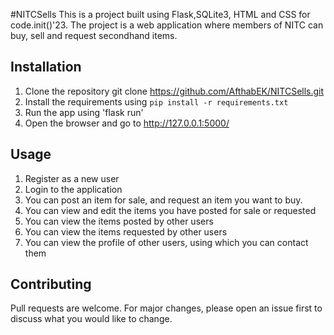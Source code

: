 #NITCSells
This is a project built using Flask,SQLite3, HTML and CSS for code.init()'23. The project is a web application where members of NITC can buy, sell and request secondhand items.

## Installation
1. Clone the repository
 git clone https://github.com/AfthabEK/NITCSells.git
2. Install the requirements using `pip install -r requirements.txt`
3. Run the app using 'flask run'
4. Open the browser and go to http://127.0.0.1:5000/

## Usage
1. Register as a new user
2. Login to the application
3. You can post an item for sale, and request an item you want to buy.
4. You can view and edit the items you have posted for sale or requested
5. You can view the items posted by other users
6. You can view the items requested by other users
7. You can view the profile of other users, using which you can contact them


## Contributing
Pull requests are welcome. For major changes, please open an issue first to discuss what you would like to change.



